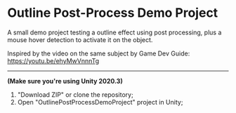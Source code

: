 # Outline Post-Process Demo Project
A small demo project testing a outline effect using post processing, plus a mouse hover detection to activate it on the object.

Inspired by the video on the same subject by Game Dev Guide: https://youtu.be/ehyMwVnnnTg

----

**(Make sure you're using Unity 2020.3)**

1. "Download ZIP" or clone the repository;
2. Open "OutlinePostProcessDemoProject" project in Unity;
